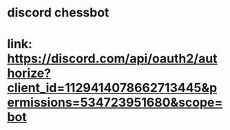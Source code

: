 # discord chessbot
# link: https://discord.com/api/oauth2/authorize?client_id=1129414078662713445&permissions=534723951680&scope=bot
